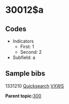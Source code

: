 # 30012$a

## Codes

-   Indicators
    -   First: 1
    -   Second: 2
-   Subfield: a

## Sample bibs

1331210 [Quicksearch](https://search.library.yale.edu/catalog/1331210) [VXWS](http://prodorbis.library.yale.edu:7014/vxws/GetHoldingsService?bibId=1331210)

**Parent topic:**[300](../../tags/300/300.md)

